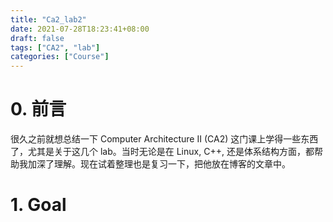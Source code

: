 ```yaml
---
title: "Ca2_lab2"
date: 2021-07-28T18:23:41+08:00
draft: false
tags: ["CA2", "lab"]
categories: ["Course"]
---
```


# 0. 前言

很久之前就想总结一下 Computer Architecture II (CA2) 这门课上学得一些东西了，尤其是关于这几个 lab。当时无论是在 Linux, C++, 还是体系结构方面，都帮助我加深了理解。现在试着整理也是复习一下，把他放在博客的文章中。

# 1. Goal
